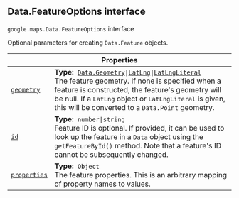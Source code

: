 
<h2 id="Data.FeatureOptions">Data.FeatureOptions interface</h2>
<p>
<code><span itemprop="path">google.maps</span>.<span itemprop="name">Data.FeatureOptions</span></code>
interface
</p>
<p>Optional parameters for creating <code>Data.Feature</code> objects.</p>
<div class="devsite-table-wrapper"><table class="properties responsive" summary="interface Data.FeatureOptions - Properties">
<thead>
<tr><th colspan="2">Properties</th>
</tr></thead>
<tbody>
<tr id="Data.FeatureOptions.geometry">
<td itemprop="property"><code><a class="secret-link" href="#Data.FeatureOptions.geometry"><span>geometry</span></a></code></td>
<td><div><strong>Type:</strong>&nbsp; <code><a href="Data.Geometry.md">Data.Geometry</a>|<a href="LatLng.md">LatLng</a>|<a href="LatLngLiteral.md">LatLngLiteral</a></code></div>
<div class="desc">The feature geometry. If none is specified when a feature is constructed, the feature's geometry will be null. If a <code>LatLng</code> object or <code>LatLngLiteral</code> is given, this will be converted to a <code>Data.Point</code> geometry.</div></td>
</tr>
<tr id="Data.FeatureOptions.id">
<td itemprop="property"><code><a class="secret-link" href="#Data.FeatureOptions.id"><span>id</span></a></code></td>
<td><div><strong>Type:</strong>&nbsp; <code>number|string</code></div>
<div class="desc">Feature ID is optional. If provided, it can be used to look up the feature in a <code>Data</code> object using the <code>getFeatureById()</code> method. Note that a feature's ID cannot be subsequently changed.</div></td>
</tr>
<tr id="Data.FeatureOptions.properties">
<td itemprop="property"><code><a class="secret-link" href="#Data.FeatureOptions.properties"><span>properties</span></a></code></td>
<td><div><strong>Type:</strong>&nbsp; <code>Object</code></div>
<div class="desc">The feature properties. This is an arbitrary mapping of property names to values.</div></td>
</tr>
</tbody>
</table></div>
<script src="replace_links.js"></script>
